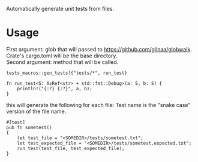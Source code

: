 Automatically generate unit tests from files. 

# Usage

First argument: glob that will passed to https://github.com/gilnaa/globwalk. Crate's cargo.toml will be the base directory.  
Second argument: method that will be called.

```
tests_macros::gen_tests!{"tests/*", run_test}

fn run_test<S: AsRef<str> + std::fmt::Debug>(a: S, b: S) {
    println!("{:?} {:?}", a, b);
}
```

this will generate the following for each file:
Test name is the "snake case" version of the file name.

```
#[test]
pub fn sometest()
{
    let test_file = "<SOMEDIR>/tests/sometest.txt";
    let test_expected_file = "<SOMEDIR>/tests/sometest.expected.txt";
    run_test(test_file, test_expected_file);
}
```